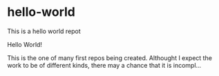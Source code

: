 # hello-world
This is a hello world repot

Hello World!

 This is the one of many first repos being created. Althought I expect the work to be of different kinds, there may a chance that it is incompl...
